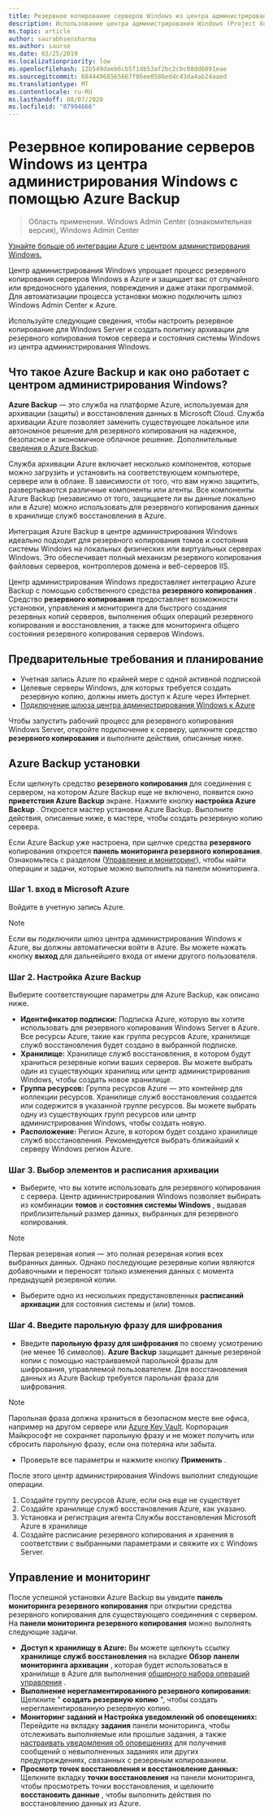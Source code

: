 ```yaml
---
title: Резервное копирование серверов Windows из центра администрирования Windows с помощью Azure Backup
description: Использование центра администрирования Windows (Project Хонолулу) для резервного копирования серверов Windows с помощью Azure Backup
ms.topic: article
author: saurabhsensharma
ms.author: saurse
ms.date: 03/25/2019
ms.localizationpriority: low
ms.openlocfilehash: 12b549daeb6cb5f1db53af2bc2cbc08dd6091eae
ms.sourcegitcommit: 68444968565667f86ee0586ed4c43da4ab24aaed
ms.translationtype: MT
ms.contentlocale: ru-RU
ms.lasthandoff: 08/07/2020
ms.locfileid: "87994666"
---
```

# <a name="backup-your-windows-servers-from-windows-admin-center-with-azure-backup"></a>Резервное копирование серверов Windows из центра администрирования Windows с помощью Azure Backup

>Область применения. Windows Admin Center (ознакомительная версия), Windows Admin Center

[Узнайте больше об интеграции Azure с центром администрирования Windows.](./index.md)

Центр администрирования Windows упрощает процесс резервного копирования серверов Windows в Azure и защищает вас от случайного или вредоносного удаления, повреждения и даже атаки программой. Для автоматизации процесса установки можно подключить шлюз Windows Admin Center к Azure.

Используйте следующие сведения, чтобы настроить резервное копирование для Windows Server и создать политику архивации для резервного копирования томов сервера и состояния системы Windows из центра администрирования Windows.

## <a name="what-is-azure-backup-and-how-does-it-work-with-windows-admin-center"></a>Что такое Azure Backup и как оно работает с центром администрирования Windows?

**Azure Backup** — это служба на платформе Azure, используемая для архивации (защиты) и восстановления данных в Microsoft Cloud. Служба архивации Azure позволяет заменить существующее локальное или автономное решение для резервного копирования на надежное, безопасное и экономичное облачное решение.
Дополнительные [сведения о Azure Backup](/azure/backup/backup-overview).

Служба архивации Azure включает несколько компонентов, которые можно загрузить и установить на соответствующем компьютере, сервере или в облаке. В зависимости от того, что вам нужно защитить, развертываются различные компоненты или агенты. Все компоненты Azure Backup (независимо от того, защищаете ли вы данные локально или в Azure) можно использовать для резервного копирования данных в хранилище служб восстановления в Azure.

Интеграция Azure Backup в центре администрирования Windows идеально подходит для резервного копирования томов и состояния системы Windows на локальных физических или виртуальных серверах Windows. Это обеспечивает полный механизм резервного копирования файловых серверов, контроллеров домена и веб-серверов IIS.

Центр администрирования Windows предоставляет интеграцию Azure Backup с помощью собственного средства **резервного копирования** . Средство **резервного копирования** предоставляет возможности установки, управления и мониторинга для быстрого создания резервных копий серверов, выполнения общих операций резервного копирования и восстановления, а также для мониторинга общего состояния резервного копирования серверов Windows.

## <a name="prerequisites-and-planning"></a>Предварительные требования и планирование

- Учетная запись Azure по крайней мере с одной активной подпиской
- Целевые серверы Windows, для которых требуется создать резервную копию, должны иметь доступ к Azure через Интернет.
- [Подключение шлюза центра администрирования Windows к Azure](azure-integration.md)

Чтобы запустить рабочий процесс для резервного копирования Windows Server, откройте подключение к серверу, щелкните средство **резервного копирования** и выполните действия, описанные ниже.

## <a name="setup-azure-backup"></a>Azure Backup установки
Если щелкнуть средство **резервного копирования** для соединения с сервером, на котором Azure Backup еще не включено, появится окно **приветствия Azure Backup** экране. Нажмите кнопку **настройка Azure Backup** . Откроется мастер установки Azure Backup. Выполните действия, описанные ниже, в мастере, чтобы создать резервную копию сервера.

Если Azure Backup уже настроена, при щелчке средства **резервного** копирования откроется **панель мониторинга резервного копирования**. Ознакомьтесь с разделом ([Управление и мониторинг](#management-and-monitoring)), чтобы найти операции и задачи, которые можно выполнить на панели мониторинга.

### <a name="step-1-login-to-microsoft-azure"></a>Шаг 1. вход в Microsoft Azure
Войдите в учетную запись Azure.

> [!NOTE]
> Если вы подключили шлюз центра администрирования Windows к Azure, вы должны автоматически войти в Azure. Вы можете нажать кнопку **выход** для дальнейшего входа от имени другого пользователя.

### <a name="step-2-set-up-azure-backup"></a>Шаг 2. Настройка Azure Backup
Выберите соответствующие параметры для Azure Backup, как описано ниже.

 - **Идентификатор подписки:** Подписка Azure, которую вы хотите использовать для резервного копирования Windows Server в Azure. Все ресурсы Azure, такие как группа ресурсов Azure, хранилище служб восстановления будет создано в выбранной подписке.
 - **Хранилище:** Хранилище служб восстановления, в котором будут храниться резервные копии ваших серверов. Вы можете выбрать один из существующих хранилищ или центр администрирования Windows, чтобы создать новое хранилище.
 - **Группа ресурсов:** Группа ресурсов Azure — это контейнер для коллекции ресурсов. Хранилище служб восстановления создается или содержится в указанной группе ресурсов. Вы можете выбрать одну из существующих групп ресурсов или центр администрирования Windows, чтобы создать новую.
 - **Расположение:** Регион Azure, в котором будет создано хранилище служб восстановления. Рекомендуется выбрать ближайший к серверу Windows регион Azure.

### <a name="step-3-select-backup-items-and-schedule"></a>Шаг 3. Выбор элементов и расписания архивации

- Выберите, что вы хотите использовать для резервного копирования с сервера. Центр администрирования Windows позволяет выбирать из комбинации **томов** и **состояния системы Windows** , выдавая приблизительный размер данных, выбранных для резервного копирования.

> [!NOTE]
> Первая резервная копия — это полная резервная копия всех выбранных данных. Однако последующие резервные копии являются добавочными и переносят только изменения данных с момента предыдущей резервной копии.

- Выберите одно из нескольких предустановленных **расписаний архивации** для состояния системы и (или) томов.

### <a name="step-4-enter-encryption-passphrase"></a>Шаг 4. Введите парольную фразу для шифрования

- Введите **парольную фразу для шифрования** по своему усмотрению (не менее 16 символов).  **Azure Backup** защищает данные резервной копии с помощью настраиваемой парольной фразы для шифрования, управляемой пользователем. Для восстановления данных из Azure Backup требуется парольная фраза для шифрования.

> [!NOTE]
> Парольная фраза должна храниться в безопасном месте вне офиса, например на другом сервере или [Azure Key Vault](/azure/key-vault/quick-create-portal). Корпорация Майкрософт не сохраняет парольную фразу и не может получить или сбросить парольную фразу, если она потеряна или забыта.

- Проверьте все параметры и нажмите кнопку **Применить** .

После этого центр администрирования Windows выполнит следующие операции.

1. Создайте группу ресурсов Azure, если она еще не существует
2. Создайте хранилище служб восстановления Azure, как указано.
3. Установка и регистрация агента Службы восстановления Microsoft Azure в хранилище
4. Создайте расписание резервного копирования и хранения в соответствии с выбранными параметрами и свяжите их с Windows Server.

## <a name="management-and-monitoring"></a>Управление и мониторинг

После успешной установки Azure Backup вы увидите **панель мониторинга резервного копирования** при открытии средства резервного копирования для существующего соединения с сервером. На **панели мониторинга резервного копирования** можно выполнять следующие задачи.

- **Доступ к хранилищу в Azure:** Вы можете щелкнуть ссылку **хранилище служб восстановления** на вкладке **Обзор** **панели мониторинга архивации** , которая будет использоваться в хранилище в Azure для выполнения [обширного набора операций управления](/azure/backup/backup-azure-manage-windows-server) .
- **Выполнение нерегламентированного резервного копирования:** Щелкните " **создать резервную копию** ", чтобы создать нерегламентированную резервную копию.
- **Мониторинг заданий и Настройка уведомлений об оповещениях:** Перейдите на вкладку **задания** панели мониторинга, чтобы отслеживать выполняемые или прошлые задания, а также [настраивать уведомления об оповещениях](/azure/backup/backup-azure-manage-windows-server#configuring-notifications-for-alerts) для получения сообщений о невыполненных заданиях или других предупреждениях, связанных с резервным копированием.
- **Просмотр точек восстановления и восстановление данных:** Щелкните вкладку **точки восстановления** на панели мониторинга, чтобы просмотреть точки восстановления, и щелкните **восстановить данные** , чтобы выполнить действия по восстановлению данных из Azure.
